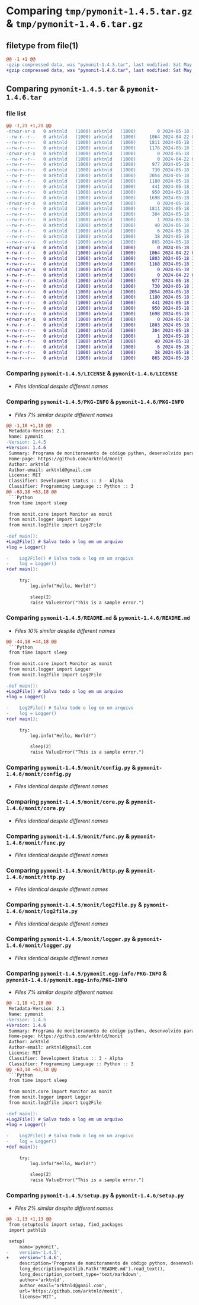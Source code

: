 # Comparing `tmp/pymonit-1.4.5.tar.gz` & `tmp/pymonit-1.4.6.tar.gz`

## filetype from file(1)

```diff
@@ -1 +1 @@
-gzip compressed data, was "pymonit-1.4.5.tar", last modified: Sat May 18 19:09:00 2024, max compression
+gzip compressed data, was "pymonit-1.4.6.tar", last modified: Sat May 18 19:09:55 2024, max compression
```

## Comparing `pymonit-1.4.5.tar` & `pymonit-1.4.6.tar`

### file list

```diff
@@ -1,21 +1,21 @@
-drwxr-xr-x   0 arktnld   (1000) arktnld   (1000)        0 2024-05-18 19:09:00.594062 pymonit-1.4.5/
--rw-r--r--   0 arktnld   (1000) arktnld   (1000)     1064 2024-04-22 01:06:10.000000 pymonit-1.4.5/LICENSE
--rw-r--r--   0 arktnld   (1000) arktnld   (1000)     1811 2024-05-18 19:09:00.594062 pymonit-1.4.5/PKG-INFO
--rw-r--r--   0 arktnld   (1000) arktnld   (1000)     1176 2024-05-18 19:08:35.000000 pymonit-1.4.5/README.md
-drwxr-xr-x   0 arktnld   (1000) arktnld   (1000)        0 2024-05-18 19:09:00.590729 pymonit-1.4.5/monit/
--rw-r--r--   0 arktnld   (1000) arktnld   (1000)        0 2024-04-22 01:06:10.000000 pymonit-1.4.5/monit/__init__.py
--rw-r--r--   0 arktnld   (1000) arktnld   (1000)      977 2024-05-18 17:24:00.000000 pymonit-1.4.5/monit/config.py
--rw-r--r--   0 arktnld   (1000) arktnld   (1000)      730 2024-05-18 18:44:31.000000 pymonit-1.4.5/monit/core.py
--rw-r--r--   0 arktnld   (1000) arktnld   (1000)     2054 2024-05-18 18:45:14.000000 pymonit-1.4.5/monit/func.py
--rw-r--r--   0 arktnld   (1000) arktnld   (1000)     1180 2024-05-18 17:24:34.000000 pymonit-1.4.5/monit/http.py
--rw-r--r--   0 arktnld   (1000) arktnld   (1000)      441 2024-05-18 18:04:46.000000 pymonit-1.4.5/monit/init.py
--rw-r--r--   0 arktnld   (1000) arktnld   (1000)      950 2024-05-18 17:25:03.000000 pymonit-1.4.5/monit/log2file.py
--rw-r--r--   0 arktnld   (1000) arktnld   (1000)     1698 2024-05-18 17:25:39.000000 pymonit-1.4.5/monit/logger.py
-drwxr-xr-x   0 arktnld   (1000) arktnld   (1000)        0 2024-05-18 19:09:00.594062 pymonit-1.4.5/pymonit.egg-info/
--rw-r--r--   0 arktnld   (1000) arktnld   (1000)     1811 2024-05-18 19:09:00.000000 pymonit-1.4.5/pymonit.egg-info/PKG-INFO
--rw-r--r--   0 arktnld   (1000) arktnld   (1000)      304 2024-05-18 19:09:00.000000 pymonit-1.4.5/pymonit.egg-info/SOURCES.txt
--rw-r--r--   0 arktnld   (1000) arktnld   (1000)        1 2024-05-18 19:09:00.000000 pymonit-1.4.5/pymonit.egg-info/dependency_links.txt
--rw-r--r--   0 arktnld   (1000) arktnld   (1000)       40 2024-05-18 19:09:00.000000 pymonit-1.4.5/pymonit.egg-info/requires.txt
--rw-r--r--   0 arktnld   (1000) arktnld   (1000)        6 2024-05-18 19:09:00.000000 pymonit-1.4.5/pymonit.egg-info/top_level.txt
--rw-r--r--   0 arktnld   (1000) arktnld   (1000)       38 2024-05-18 19:09:00.594062 pymonit-1.4.5/setup.cfg
--rw-r--r--   0 arktnld   (1000) arktnld   (1000)      865 2024-05-18 19:08:56.000000 pymonit-1.4.5/setup.py
+drwxr-xr-x   0 arktnld   (1000) arktnld   (1000)        0 2024-05-18 19:09:55.566207 pymonit-1.4.6/
+-rw-r--r--   0 arktnld   (1000) arktnld   (1000)     1064 2024-04-22 01:06:10.000000 pymonit-1.4.6/LICENSE
+-rw-r--r--   0 arktnld   (1000) arktnld   (1000)     1803 2024-05-18 19:09:55.566207 pymonit-1.4.6/PKG-INFO
+-rw-r--r--   0 arktnld   (1000) arktnld   (1000)     1168 2024-05-18 19:09:33.000000 pymonit-1.4.6/README.md
+drwxr-xr-x   0 arktnld   (1000) arktnld   (1000)        0 2024-05-18 19:09:55.562874 pymonit-1.4.6/monit/
+-rw-r--r--   0 arktnld   (1000) arktnld   (1000)        0 2024-04-22 01:06:10.000000 pymonit-1.4.6/monit/__init__.py
+-rw-r--r--   0 arktnld   (1000) arktnld   (1000)      977 2024-05-18 17:24:00.000000 pymonit-1.4.6/monit/config.py
+-rw-r--r--   0 arktnld   (1000) arktnld   (1000)      730 2024-05-18 18:44:31.000000 pymonit-1.4.6/monit/core.py
+-rw-r--r--   0 arktnld   (1000) arktnld   (1000)     2054 2024-05-18 18:45:14.000000 pymonit-1.4.6/monit/func.py
+-rw-r--r--   0 arktnld   (1000) arktnld   (1000)     1180 2024-05-18 17:24:34.000000 pymonit-1.4.6/monit/http.py
+-rw-r--r--   0 arktnld   (1000) arktnld   (1000)      441 2024-05-18 18:04:46.000000 pymonit-1.4.6/monit/init.py
+-rw-r--r--   0 arktnld   (1000) arktnld   (1000)      950 2024-05-18 17:25:03.000000 pymonit-1.4.6/monit/log2file.py
+-rw-r--r--   0 arktnld   (1000) arktnld   (1000)     1698 2024-05-18 17:25:39.000000 pymonit-1.4.6/monit/logger.py
+drwxr-xr-x   0 arktnld   (1000) arktnld   (1000)        0 2024-05-18 19:09:55.566207 pymonit-1.4.6/pymonit.egg-info/
+-rw-r--r--   0 arktnld   (1000) arktnld   (1000)     1803 2024-05-18 19:09:55.000000 pymonit-1.4.6/pymonit.egg-info/PKG-INFO
+-rw-r--r--   0 arktnld   (1000) arktnld   (1000)      304 2024-05-18 19:09:55.000000 pymonit-1.4.6/pymonit.egg-info/SOURCES.txt
+-rw-r--r--   0 arktnld   (1000) arktnld   (1000)        1 2024-05-18 19:09:55.000000 pymonit-1.4.6/pymonit.egg-info/dependency_links.txt
+-rw-r--r--   0 arktnld   (1000) arktnld   (1000)       40 2024-05-18 19:09:55.000000 pymonit-1.4.6/pymonit.egg-info/requires.txt
+-rw-r--r--   0 arktnld   (1000) arktnld   (1000)        6 2024-05-18 19:09:55.000000 pymonit-1.4.6/pymonit.egg-info/top_level.txt
+-rw-r--r--   0 arktnld   (1000) arktnld   (1000)       38 2024-05-18 19:09:55.566207 pymonit-1.4.6/setup.cfg
+-rw-r--r--   0 arktnld   (1000) arktnld   (1000)      865 2024-05-18 19:09:51.000000 pymonit-1.4.6/setup.py
```

### Comparing `pymonit-1.4.5/LICENSE` & `pymonit-1.4.6/LICENSE`

 * *Files identical despite different names*

### Comparing `pymonit-1.4.5/PKG-INFO` & `pymonit-1.4.6/PKG-INFO`

 * *Files 7% similar despite different names*

```diff
@@ -1,10 +1,10 @@
 Metadata-Version: 2.1
 Name: pymonit
-Version: 1.4.5
+Version: 1.4.6
 Summary: Programa de monitoramento de código python, desenvolvido para ser utilizado pelas funcionário da Agência de dados
 Home-page: https://github.com/arktnld/monit
 Author: arktnld
 Author-email: arktnld@gmail.com
 License: MIT
 Classifier: Development Status :: 3 - Alpha
 Classifier: Programming Language :: Python :: 3
@@ -63,18 +63,18 @@
 ```Python
 from time import sleep
 
 from monit.core import Monitor as monit
 from monit.logger import Logger
 from monit.log2file import Log2File
 
-def main():
+Log2File() # Salva todo o log em um arquivo
+log = Logger()
 
-    Log2File() # Salva todo o log em um arquivo
-    log = Logger()
+def main():
 
     try:
         log.info("Hello, World!")
 
         sleep(2)
         raise ValueError("This is a sample error.")
```

### Comparing `pymonit-1.4.5/README.md` & `pymonit-1.4.6/README.md`

 * *Files 10% similar despite different names*

```diff
@@ -44,18 +44,18 @@
 ```Python
 from time import sleep
 
 from monit.core import Monitor as monit
 from monit.logger import Logger
 from monit.log2file import Log2File
 
-def main():
+Log2File() # Salva todo o log em um arquivo
+log = Logger()
 
-    Log2File() # Salva todo o log em um arquivo
-    log = Logger()
+def main():
 
     try:
         log.info("Hello, World!")
 
         sleep(2)
         raise ValueError("This is a sample error.")
```

### Comparing `pymonit-1.4.5/monit/config.py` & `pymonit-1.4.6/monit/config.py`

 * *Files identical despite different names*

### Comparing `pymonit-1.4.5/monit/core.py` & `pymonit-1.4.6/monit/core.py`

 * *Files identical despite different names*

### Comparing `pymonit-1.4.5/monit/func.py` & `pymonit-1.4.6/monit/func.py`

 * *Files identical despite different names*

### Comparing `pymonit-1.4.5/monit/http.py` & `pymonit-1.4.6/monit/http.py`

 * *Files identical despite different names*

### Comparing `pymonit-1.4.5/monit/log2file.py` & `pymonit-1.4.6/monit/log2file.py`

 * *Files identical despite different names*

### Comparing `pymonit-1.4.5/monit/logger.py` & `pymonit-1.4.6/monit/logger.py`

 * *Files identical despite different names*

### Comparing `pymonit-1.4.5/pymonit.egg-info/PKG-INFO` & `pymonit-1.4.6/pymonit.egg-info/PKG-INFO`

 * *Files 7% similar despite different names*

```diff
@@ -1,10 +1,10 @@
 Metadata-Version: 2.1
 Name: pymonit
-Version: 1.4.5
+Version: 1.4.6
 Summary: Programa de monitoramento de código python, desenvolvido para ser utilizado pelas funcionário da Agência de dados
 Home-page: https://github.com/arktnld/monit
 Author: arktnld
 Author-email: arktnld@gmail.com
 License: MIT
 Classifier: Development Status :: 3 - Alpha
 Classifier: Programming Language :: Python :: 3
@@ -63,18 +63,18 @@
 ```Python
 from time import sleep
 
 from monit.core import Monitor as monit
 from monit.logger import Logger
 from monit.log2file import Log2File
 
-def main():
+Log2File() # Salva todo o log em um arquivo
+log = Logger()
 
-    Log2File() # Salva todo o log em um arquivo
-    log = Logger()
+def main():
 
     try:
         log.info("Hello, World!")
 
         sleep(2)
         raise ValueError("This is a sample error.")
```

### Comparing `pymonit-1.4.5/setup.py` & `pymonit-1.4.6/setup.py`

 * *Files 2% similar despite different names*

```diff
@@ -1,13 +1,13 @@
 from setuptools import setup, find_packages
 import pathlib
 
 setup(
     name='pymonit',
-    version='1.4.5',
+    version='1.4.6',
     description='Programa de monitoramento de código python, desenvolvido para ser utilizado pelas funcionário da Agência de dados',
     long_description=pathlib.Path('README.md').read_text(),
     long_description_content_type='text/markdown',
     author='arktnld',
     author_email='arktnld@gmail.com',
     url='https://github.com/arktnld/monit',
     license='MIT',
```

